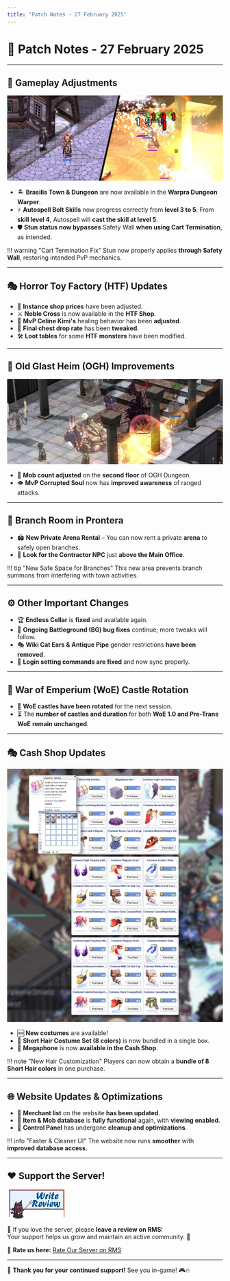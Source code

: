 ```yaml
---
title: "Patch Notes - 27 February 2025"
---
```


# 📝 **Patch Notes - 27 February 2025**

---

## 🚀 **Gameplay Adjustments**  

![Gameplay Adjustments](img/uaro-branch-room@2x.webp) 

- 🏝️ **Brasilis Town & Dungeon** are now available in the **Warpra Dungeon Warper**.
- ⚡ **Autospell Bolt Skills** now progress correctly from **level 3 to 5**. From **skill level 4**, Autospell will **cast the skill at level 5**.
- 🛡️ **Stun status now bypasses** Safety Wall **when using Cart Termination**, as intended. 

!!! warning "Cart Termination Fix"
    Stun now properly applies **through Safety Wall**, restoring intended PvP mechanics.

---

## 🎭 **Horror Toy Factory (HTF) Updates**    

- 🏪 **Instance shop prices** have been adjusted.  
- ⚔️ **Noble Cross** is now available in the **HTF Shop**.  
- 🧟 **MvP Celine Kimi's** healing behavior has been **adjusted**.  
- 🎁 **Final chest drop rate** has been **tweaked**.  
- 🛠️ **Loot tables** for some **HTF monsters** have been modified.  

---

## 🏰 **Old Glast Heim (OGH) Improvements**  

![OGH Dungeon](img/uaro-ogh-update@2x.webp)  

- 🦴 **Mob count adjusted** on the **second floor** of OGH Dungeon.  
- 👁️ **MvP Corrupted Soul** now has **improved awareness** of ranged attacks.  

---

## 🌿 **Branch Room in Prontera**  

- 🏟️ **New Private Arena Rental** – You can now rent a private **arena** to safely open branches.  
- 🎯 **Look for the Contractor NPC** just **above the Main Office**.  

!!! tip "New Safe Space for Branches"
    This new area prevents branch summons from interfering with town activities.

---

## ⚙️ **Other Important Changes**  

- 🏆 **Endless Cellar** is **fixed** and available again.  
- 🔧 **Ongoing Battleground (BG) bug fixes** continue; more tweaks will follow.   
- 🎭 **Wiki Cat Ears & Antique Pipe** gender restrictions **have been removed**.  
- 🔄 **Login setting commands are fixed** and now sync properly.  

---

## 🏰 **War of Emperium (WoE) Castle Rotation**   

- 🏰 **WoE castles have been rotated** for the next session.  
- ⏳ The **number of castles and duration** for both **WoE 1.0 and Pre-Trans WoE** **remain unchanged**.  

---

## 🎭 **Cash Shop Updates**  

![Feb Cash](img/02272025-cashshop@2x.webp) 

- 🆕 **New costumes** are available!  
- 🎨 **Short Hair Costume Set (8 colors)** is now bundled in a single box.  
- 📢 **Megaphone** is now **available in the Cash Shop**.  

!!! note "New Hair Customization"
    Players can now obtain a **bundle of 8 Short Hair colors** in one purchase.

---

## 🌐 **Website Updates & Optimizations**  

- 🛒 **Merchant list** on the website **has been updated**.  
- 📖 **Item & Mob database** is **fully functional** again, with **viewing enabled**.  
- 🚀 **Control Panel** has undergone **cleanup and optimizations**.  

!!! info "Faster & Cleaner UI"
    The website now runs **smoother** with **improved database access**.

---

## ❤️ **Support the Server!**  

![Support](img/writereviewover2.gif) 

💬 If you love the server, please **leave a review on RMS**!  
Your support helps us grow and maintain an active community. 🚀  

📢 **Rate us here:** [Rate Our Server on RMS](https://ratemyserver.net/index.php?page=detailedlistserver&serid=22102&itv=6&url_sname=UARO%20World%20of%20your%20dream)  

---

🎉 **Thank you for your continued support!** See you in-game! 🎮🔥  
